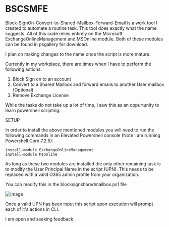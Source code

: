# BSCSMFE
Block-SignOn-Convert-to-Shared-Mailbox-Forward-Email is a work tool I created to automate a routine task. This tool does exactly what the name suggests. 
All of this code relies entirely on the Microsoft ExchangeOnlineManagement and MSOnline module. Both of these modules can be found in psgallery for download. 

I plan on making changes to the name once the script is more mature. 

Currently in my workplace, there are times when I have to perform the following actions: 

1. Block Sign on to an account 
2. Convert to a Shared Mailbox and forward emails to another User mailbox (Optional) 
3. Remove Exchange License 

While the tasks do not take up a lot of time, I saw this as an oppurtunity to learn powershell scripting.



SETUP

In order to install the above mentioned modules you will need to run the following commands in an Elevated Powershell console (Note I am running Powershell Core 7.2.5): 

```
install-module ExchangeOnlineManagement
install-module Msonline
```
As long as these two modules are installed the only other remaining task is to modify the User Principal Name in the script (UPN). This needs to be replaced with a valid O365 admin profile from your organization.

You can modify this in the blocksignsharedmailbox.ps1 file 

![image](https://user-images.githubusercontent.com/3465050/181392313-97536697-b00a-4041-ae8c-f80dbd7f5dbb.png)

Once a valid UPN has been input this script upon execution will prompt each of it's actions in CLI.


I am open and seeking feedback
